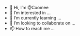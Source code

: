 - 👋 Hi, I’m @Coomee
- 👀 I’m interested in ...
- 🌱 I’m currently learning ...
- 💞️ I’m looking to collaborate on ...
- 📫 How to reach me ...

<!---
Coomee/Coomee is a ✨ special ✨ repository because its `README.md` (this file) appears on your GitHub profile.
You can click the Preview link to take a look at your changes.
--->
